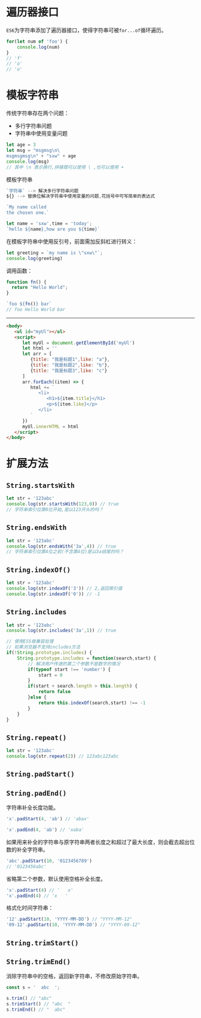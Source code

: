 # 遍历器接口

`ES6`为字符串添加了遍历器接口，使得字符串可被`for...of`循环遍历。 

```js
for(let num of 'foo') {
    console.log(num)
}
// 'f'
// 'o'
// 'o'
```



# 模板字符串

传统字符串存在两个问题：

- 多行字符串问题
- 字符串中使用变量问题

```js
let age = 3
let msg = "msgmsg\n\
msgmsgmsg\n" + "sxw" + age
console.log(msg)
// 其中 \n 表示换行,拼接既可以使用 \ ,也可以使用 +
```

模板字符串

```js
`字符串` --> 解决多行字符串问题
${} --> 替换位解决字符串中使用变量的问题,花括号中可写简单的表达式
```

```js
`My name called
the chosen one.`
```

```js
let name = 'sxw',time = 'today';
`hello ${name},how are you ${time}`
```

在模板字符串中使用反引号，前面需加反斜杠进行转义：

```js
let greeting = `my name is \"sxw\"`;
console.log(greeting)
```

调用函数：

```js
function fn() {
  return "Hello World";
}

`foo ${fn()} bar`
// foo Hello World bar
```

---

```html
<body>
   <ul id="myUl"></ul>
   <script>
      let myUl = document.getElementById('myUl')
      let html = ''
      let arr = [
         {title: "我是标题1",like: "a"},
         {title: "我是标题2",like: "b"},
         {title: "我是标题3",like: "c"}
      ]
      arr.forEach((item) => {
         html += `
            <li>
               <h1>${item.title}</h1>
               <p>${item.like}</p>
            </li>
         `
      })
      myUl.innerHTML = html
   </script>
</body>
```



# 扩展方法

## `String.startsWith`

```js
let str = '123abc'
console.log(str.startsWith(123,0)) // true
// 字符串索引位第0位开始,是以123开头的吗？
```



## `String.endsWith`

```js
let str = '123abc'
console.log(str.endsWith('3a',4)) // true
// 字符串索引位第4位之前(不含第4位)是以3a结尾的吗？
```



## `String.indexOf()`

```js
let str = '123abc' 
console.log(str.indexOf('3')) // 2,返回索引值
console.log(str.indexOf('0')) // -1
```



## `String.includes`

```js
let str = '123abc'
console.log(str.includes('3a',1)) // true
```

```js
// 使用ES5做兼容处理
// 如果浏览器不支持includes方法
if(!String.prototype.includes) {
    String.prototype.includes = function(search,start) {
        // 解决用户传递的第二个参数不是数字的情况
        if(typeof start !== 'number') {
           	start = 0  
        }
        if(start + search.length > this.length) {
            return false
        }else {
            return this.indexOf(search,start) !== -1
        }
    }
}
```



## `String.repeat()`

```js
let str = '123abc'
console.log(str.repeat(2)) // 123abc123abc
```



## `String.padStart()`

## `String.padEnd()`

字符串补全长度功能。 

```js
'x'.padStart(4, 'ab') // 'abax'
```

```js
'x'.padEnd(4, 'ab') // 'xaba'
```

如果用来补全的字符串与原字符串两者长度之和超过了最大长度，则会截去超出位数的补全字符串。 

```js
'abc'.padStart(10, '0123456789')
// '0123456abc'
```

省略第二个参数，默认使用空格补全长度。 

```js
'x'.padStart(4) // '   x'
'x'.padEnd(4) // 'x   '
```

格式化时间字符串：

```js
'12'.padStart(10, 'YYYY-MM-DD') // "YYYY-MM-12"
'09-12'.padStart(10, 'YYYY-MM-DD') // "YYYY-09-12"
```



## `String.trimStart()`

## `String.trimEnd()`

消除字符串中的空格，返回新字符串，不修改原始字符串。 

```js
const s = '  abc  ';

s.trim() // "abc"
s.trimStart() // "abc  "
s.trimEnd() // "  abc"
```

